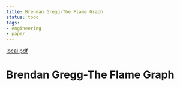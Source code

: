 ```yaml
---
title: Brendan Gregg-The Flame Graph
status: todo
tags:
- engineering
- paper
---
```


[local pdf](../../../pdfs/Brendan%20Gregg-The%20Flame%20Graph.pdf)

# Brendan Gregg-The Flame Graph
